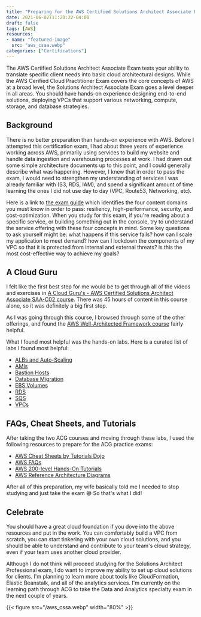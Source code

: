 ```yaml
---
title: "Preparing for the AWS Certified Solutions Architect Associate Exam"
date: 2021-06-02T11:20:22-04:00
draft: false
tags: [AWS]
resources:
- name: "featured-image"
  src: "aws_csaa.webp"
categories: ["Certifications"]
---
```


The AWS Certified Solutions Architect Associate Exam tests your ability to translate specific client needs into basic cloud architectural designs. While the AWS Cerified Cloud Practitioner Exam covers the core concepts of AWS at a broad level, the Solutions Architect Associate Exam goes a level deeper in all areas. You should have hands-on experience designing end-to-end solutions, deploying VPCs that support various networking, compute, storage, and database strategies.

## Background

There is no better preparation than hands-on experience with AWS. Before I attempted this certification exam, I had about three years of experience working across AWS, primarily using services to build my website and handle data ingestion and warehousing processes at work. I had drawn out some simple architecture documents up to this point, and I could generally describe what was happening. However, I knew that in order to pass the exam, I would need to strengthen my understanding of services I was already familiar with (S3, RDS, IAM), and spend a significant amount of time learning the ones I did not use day to day (VPC, Route53, Networking, etc). 

Here is a link to [the exam guide](https://d1.awsstatic.com/training-and-certification/docs-sa-assoc/AWS-Certified-Solutions-Architect-Associate_Exam-Guide.pdf) which identifies the four content domains you must know in order to pass: resiliency, high-performance, security, and cost-optimization. When you study for this exam, if you're reading about a specific service, or building something out in the console, try to understand the service offering with these four concepts in mind. Some key questions to ask yourself might be: what happens if this service fails? how can I scale my application to meet demand? how can I lockdown the components of my VPC so that it is protected from internal and external threats? is this the most cost-effective way to achieve my goals?

## A Cloud Guru

I felt like the first best step for me would be to get through all of the videos and exercises in [A Cloud Guru's - AWS Certified Solutions Architect Associate SAA-C02 course](https://acloud.guru/overview/aws-certified-solutions-architect-associate). There was 45 hours of content in this course alone, so it was definitely a big first step.  

As I was going through this course, I browsed through some of the other offerings, and found the [AWS Well-Architected Framework course](https://acloud.guru/overview/aws-well-architected-framework) fairly helpful. 

What I found most helpful was the hands-on labs. Here is a curated list of labs I found most helpful:

* [ALBs and Auto-Scaling](https://learn.acloud.guru/handson/feb3bc2b-c912-4f5c-94d7-bfbedea6319f)
* [AMIs](https://learn.acloud.guru/handson/a95ff0ea-4d92-4c80-ad92-35f42389b4a4) 
* [Bastion Hosts](https://learn.acloud.guru/handson/82ac8bc4-ccd3-4f28-8a96-124923392764)
* [Database Migration](https://learn.acloud.guru/handson/761e1ac8-8825-4772-af95-4ba878883e9d)
* [EBS Volumes](https://learn.acloud.guru/handson/f234c76a-c804-4d89-81ca-524514cdc59d)
* [RDS](https://learn.acloud.guru/handson/aacf9e92-0bb7-4969-aaf7-e2e106a7e339)
* [SQS](https://learn.acloud.guru/handson/0861366a-855b-4ff0-a6f6-ac93e2738dbd)
* [VPCs](https://learn.acloud.guru/search?page=1&learningTypes%5B0%5D=ACG_HANDS_ON_LAB&labModes%5B0%5D=GUIDED&technologies%5B0%5D=VPC&cloudProviders%5B0%5D=AWS)


## FAQs, Cheat Sheets, and Tutorials

After taking the two ACG courses and moving through these labs, I used the following resources to prepare for the ACG practice exams:
* [AWS Cheat Sheets by Tutorials Dojo](https://tutorialsdojo.com/aws-cheat-sheets/)
* [AWS FAQs](https://aws.amazon.com/faqs/)
* [AWS 200-level Hands-On Tutorials](https://aws.amazon.com/getting-started/hands-on/?nc2=h_ql_le_gs_t&getting-started-all.sort-by=item.additionalFields.sortOrder&getting-started-all.sort-order=asc&awsf.getting-started-category=*all&awsf.getting-started-level=level%23200&awsf.getting-started-content-type=*all)
* [AWS Reference Architecture Diagrams](https://aws.amazon.com/whitepapers/?e=gs&p=gsrc&whitepapers-main.sort-by=item.additionalFields.sortDate&whitepapers-main.sort-order=desc&awsf.whitepapers-content-type=content-type%23reference-arch-diagram&awsf.whitepapers-tech-category=*all&awsf.whitepapers-industries=*all&awsf.whitepapers-business-category=*all&awsf.whitepapers-global-methodology=*all)

After all of this preparation, my wife basically told me I needed to stop studying and just take the exam 😅 So that's what I did!

## Celebrate

You should have a great cloud foundation if you dove into the above resources and put in the work. You can comfortably build a VPC from scratch, you can start tinkering with your own cloud solutions, and you should be able to understand and contribute to your team's cloud strategy, even if your team uses another cloud provider.

Although I do not think will proceed studying for the Solutions Architect Professional exam, I do want to improve my ability to set up cloud solutions for clients. I'm planning to learn more about tools like CloudFormation, Elastic Beanstalk, and all of the analytics services. I'm currently on the learning path through ACG to take the Data and Analytics specialty exam in the next couple of years.

{{< figure src="/aws_cssa.webp" width="80%" >}}
